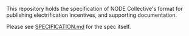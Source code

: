 This repository holds the specification of NODE Collective's format for publishing electrification incentives, and supporting documentation.

Please see [SPECIFICATION.md](SPECIFICATION.md) for the spec itself.
